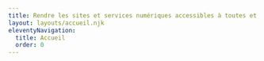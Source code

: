 ```yaml
---
title: Rendre les sites et services numériques accessibles à toutes et à tous.
layout: layouts/accueil.njk
eleventyNavigation:
  title: Accueil
  order: 0
---
```

